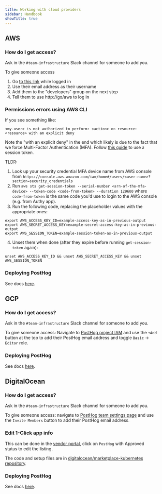 ```yaml
---
title: Working with cloud providers
sidebar: Handbook
showTitle: true
---
```


## AWS

### How do I get access?

Ask in the `#team-infrastructure` Slack channel for someone to add you.

To give someone access
1. Go [to this link](https://us-east-1.console.aws.amazon.com/singlesignon/home?region=us-east-1#!/instances/7223d5d28068c4d6/users) while logged in
2. Use their email address as their username
3. Add them to the "developers" group on the next step
4. Tell them to use http://go/aws to log in

### Permissions errors using AWS CLI

If you see something like:
```
<my-user> is not authorized to perform: <action> on resource: <resource> with an explicit deny
```

Note the "with an explicit deny" in the end which likely is due to the fact that we force Multi-Factor Authentication (MFA). Follow [this guide](https://aws.amazon.com/premiumsupport/knowledge-center/authenticate-mfa-cli/) to use a session token.

TLDR:

1. Look up your security credential MFA device name from AWS console from `https://console.aws.amazon.com/iam/home#/users/<user-name>?section=security_credentials`
2. Run `aws sts get-session-token --serial-number <arn-of-the-mfa-device> --token-code <code-from-token> --duration 129600` where `code-from-token` is the same code you'd use to login to the AWS console (e.g. from Authy app).
3. Run the following code, replacing the placeholder values with the appropriate ones:
```
export AWS_ACCESS_KEY_ID=example-access-key-as-in-previous-output
export AWS_SECRET_ACCESS_KEY=example-secret-access-key-as-in-previous-output
export AWS_SESSION_TOKEN=example-session-token-as-in-previous-output
```
4. Unset them when done (after they expire before running `get-session-token` again):
```
unset AWS_ACCESS_KEY_ID && unset AWS_SECRET_ACCESS_KEY && unset AWS_SESSION_TOKEN
```

### Deploying PostHog

See docs [here](/docs/self-host/deploy/aws).


## GCP

### How do I get access?

Ask in the `#team-infrastructure` Slack channel for someone to add you.

To give someone access: Navigate to [PostHog project IAM](https://console.cloud.google.com/iam-admin/iam?project=posthog-301601&supportedpurview=project) and use the `+Add` button at the top to add their PostHog email address and toggle `Basic` -> `Editor` role.

### Deploying PostHog

See docs [here](/docs/self-host/deploy/gcp).


## DigitalOcean

### How do I get access?

Ask in the `#team-infrastructure` Slack channel for someone to add you.

To give someone access: navigate to [PostHog team settings page](https://cloud.digitalocean.com/account/team?i=7cfa7c) and use the `Invite Members` button to add their PostHog email address.

### Edit 1-Click app info

This can be done in the [vendor portal](https://cloud.digitalocean.com/vendorportal/), click on `PostHog` with Approved status to edit the listing.

The code and setup files are in [digitalocean/marketplace-kubernetes repository](https://github.com/digitalocean/marketplace-kubernetes/tree/master/stacks/posthog).

### Deploying PostHog

See docs [here](/docs/self-host/deploy/digital-ocean).

